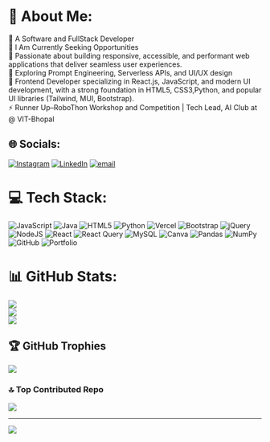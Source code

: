 # 💫 About Me:
🔭 A Software and FullStack Developer <br>👯 I Am Currently Seeking Opportunities<br>🤝 Passionate about building responsive, accessible, and performant web applications that deliver seamless user experiences.<br>🌱 Exploring Prompt Engineering, Serverless APIs, and UI/UX design<br>💬  Frontend Developer specializing in React.js, JavaScript, and modern UI development, with a strong foundation in HTML5, CSS3,Python, and popular UI libraries (Tailwind, MUI, Bootstrap).<br>⚡ Runner Up–RoboThon Workshop and Competition | Tech Lead, AI Club at @ VIT-Bhopal

## 🌐 Socials:
[![Instagram](https://img.shields.io/badge/Instagram-%23E4405F.svg?logo=Instagram&logoColor=white)](https://www.instagram.com/_isha_._24/) [![LinkedIn](https://img.shields.io/badge/LinkedIn-%230077B5.svg?logo=linkedin&logoColor=white)](https://www.linkedin.com/in/ishagurnani2408/) [![email](https://img.shields.io/badge/Email-D14836?logo=gmail&logoColor=white)](mailto:ishagurnani09@gmail.com) 

# 💻 Tech Stack:
![JavaScript](https://img.shields.io/badge/javascript-%23323330.svg?style=for-the-badge&logo=javascript&logoColor=%23F7DF1E) ![Java](https://img.shields.io/badge/java-%23ED8B00.svg?style=for-the-badge&logo=openjdk&logoColor=white) ![HTML5](https://img.shields.io/badge/html5-%23E34F26.svg?style=for-the-badge&logo=html5&logoColor=white) ![Python](https://img.shields.io/badge/python-3670A0?style=for-the-badge&logo=python&logoColor=ffdd54) ![Vercel](https://img.shields.io/badge/vercel-%23000000.svg?style=for-the-badge&logo=vercel&logoColor=white)  ![Bootstrap](https://img.shields.io/badge/bootstrap-%238511FA.svg?style=for-the-badge&logo=bootstrap&logoColor=white) ![jQuery](https://img.shields.io/badge/jquery-%230769AD.svg?style=for-the-badge&logo=jquery&logoColor=white) ![NodeJS](https://img.shields.io/badge/node.js-6DA55F?style=for-the-badge&logo=node.js&logoColor=white) ![React](https://img.shields.io/badge/react-%2320232a.svg?style=for-the-badge&logo=react&logoColor=%2361DAFB) ![React Query](https://img.shields.io/badge/-React%20Query-FF4154?style=for-the-badge&logo=react%20query&logoColor=white) ![MySQL](https://img.shields.io/badge/mysql-4479A1.svg?style=for-the-badge&logo=mysql&logoColor=white) ![Canva](https://img.shields.io/badge/Canva-%2300C4CC.svg?style=for-the-badge&logo=Canva&logoColor=white) ![Pandas](https://img.shields.io/badge/pandas-%23150458.svg?style=for-the-badge&logo=pandas&logoColor=white) ![NumPy](https://img.shields.io/badge/numpy-%23013243.svg?style=for-the-badge&logo=numpy&logoColor=white) ![GitHub](https://img.shields.io/badge/github-%23121011.svg?style=for-the-badge&logo=github&logoColor=white) ![Portfolio](https://img.shields.io/badge/Portfolio-%23000000.svg?style=for-the-badge&logo=firefox&logoColor=#FF7139)
# 📊 GitHub Stats:
![](https://github-readme-stats.vercel.app/api?username=isha2408&theme=darcula&hide_border=true&include_all_commits=false&count_private=false)<br/>
![](https://nirzak-streak-stats.vercel.app/?user=isha2408&theme=darcula&hide_border=true)<br/>
![](https://github-readme-stats.vercel.app/api/top-langs/?username=isha2408&theme=darcula&hide_border=true&include_all_commits=false&count_private=false&layout=compact)

## 🏆 GitHub Trophies
![](https://github-profile-trophy.vercel.app/?username=isha2408&theme=radical&no-frame=false&no-bg=true&margin-w=4)

### 🔝 Top Contributed Repo
![](https://github-contributor-stats.vercel.app/api?username=isha2408&limit=5&theme=great-gatsby&combine_all_yearly_contributions=true)

---
[![](https://visitcount.itsvg.in/api?id=isha2408&icon=0&color=0)](https://visitcount.itsvg.in)

